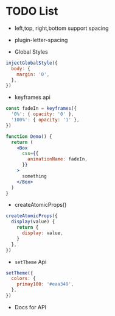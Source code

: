 # TODO List

- left,top, right,bottom support spacing

- plugin-letter-spacing

- Global Styles

```js
injectGlobalStyle({
  body: {
    margin: '0',
  },
})
```

- keyframes api

```jsx
const fadeIn = keyframes({
  '0%': { opacity: '0' },
  '100%': { opacity: '1' },
})

function Demo() {
  return (
    <Box
      css={{
        animationName: fadeIn,
      }}
    >
      something
    </Box>
  )
}
```

- createAtomicProps()

```jsx
createAtomicProps({
  display(value) {
    return {
      display: value,
    }
  },
})
```

- `setTheme` Api

```js
setTheme({
  colors: {
    primay100: '#eaa349',
  },
})
```

- Docs for API
